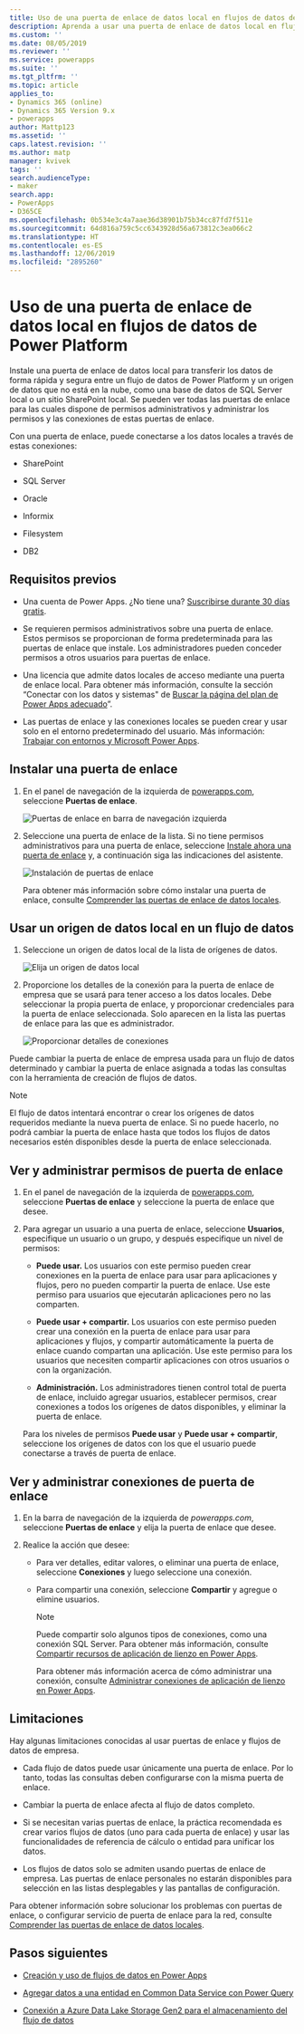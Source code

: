 ```yaml
---
title: Uso de una puerta de enlace de datos local en flujos de datos de Power Platform | MicrosoftDocs
description: Aprenda a usar una puerta de enlace de datos local en flujos de datos de Power Platform
ms.custom: ''
ms.date: 08/05/2019
ms.reviewer: ''
ms.service: powerapps
ms.suite: ''
ms.tgt_pltfrm: ''
ms.topic: article
applies_to:
- Dynamics 365 (online)
- Dynamics 365 Version 9.x
- powerapps
author: Mattp123
ms.assetid: ''
caps.latest.revision: ''
ms.author: matp
manager: kvivek
tags: ''
search.audienceType:
- maker
search.app:
- PowerApps
- D365CE
ms.openlocfilehash: 0b534e3c4a7aae36d38901b75b34cc87fd7f511e
ms.sourcegitcommit: 64d816a759c5cc6343928d56a673812c3ea066c2
ms.translationtype: HT
ms.contentlocale: es-ES
ms.lasthandoff: 12/06/2019
ms.locfileid: "2895260"
---
```

# <a name="using-an-on-premises-data-gateway-in-power-platform-dataflows"></a>Uso de una puerta de enlace de datos local en flujos de datos de Power Platform

Instale una puerta de enlace de datos local para transferir los datos de forma rápida y segura entre un flujo de datos de Power Platform y un origen de datos que no está en la nube, como una base de datos de SQL Server local o un sitio SharePoint local.
Se pueden ver todas las puertas de enlace para las cuales dispone de permisos administrativos y administrar los permisos y las conexiones de estas puertas de enlace.

Con una puerta de enlace, puede conectarse a los datos locales a través de estas conexiones:

-   SharePoint

-   SQL Server

-   Oracle

-   Informix

-   Filesystem

-   DB2

## <a name="prerequisites"></a>Requisitos previos

-   Una cuenta de Power Apps. ¿No tiene una? [Suscribirse durante 30 días gratis](https://docs.microsoft.com/powerapps/maker/signup-for-powerapps).

-   Se requieren permisos administrativos sobre una puerta de enlace. Estos permisos se proporcionan de forma predeterminada para las puertas de enlace que instale. Los administradores pueden conceder permisos a otros usuarios para puertas de enlace. 

-   Una licencia que admite datos locales de acceso mediante una puerta de enlace local. Para obtener más información, consulte la sección “Conectar con los datos y sistemas" de [Buscar la página del plan de Power Apps adecuado](https://powerapps.microsoft.com/pricing/)”.

-   Las puertas de enlace y las conexiones locales se pueden crear y usar solo en el entorno predeterminado del usuario. Más información: [Trabajar con entornos y Microsoft Power Apps](../canvas-apps/working-with-environments.md).

## <a name="install-a-gateway"></a>Instalar una puerta de enlace
1.  En el panel de navegación de la izquierda de [powerapps.com](https://make.powerapps.com/?utm_source=padocs&utm_medium=linkinadoc&utm_campaign=referralsfromdoc), seleccione **Puertas de enlace**.

    ![Puertas de enlace en barra de navegación izquierda](media/nav-pane-gateways.png)

2.  Seleccione una puerta de enlace de la lista. Si no tiene permisos administrativos para una puerta de enlace, seleccione [Instale ahora una puerta de enlace](https://go.microsoft.com/fwlink/?LinkID=820931) y, a continuación siga las indicaciones del asistente.

     ![Instalación de puertas de enlace](media/install-gateway-now.png)

     Para obtener más información sobre cómo instalar una puerta de enlace, consulte [Comprender las puertas de enlace de datos locales](../canvas-apps/gateway-reference.md).

## <a name="use-an-on-premises-data-source-in-a-dataflow"></a>Usar un origen de datos local en un flujo de datos
1. Seleccione un origen de datos local de la lista de orígenes de datos.

   ![Elija un origen de datos local](media/on-premises-data-sources.png)

2. Proporcione los detalles de la conexión para la puerta de enlace de empresa que se usará para tener acceso a los datos locales. Debe seleccionar la propia puerta de enlace, y proporcionar credenciales para la puerta de enlace seleccionada. Solo aparecen en la lista las puertas de enlace para las que es administrador.

    ![Proporcionar detalles de conexiones](media/connection-creds.png)

Puede cambiar la puerta de enlace de empresa usada para un flujo de datos determinado y cambiar la puerta de enlace asignada a todas las consultas con la herramienta de creación de flujos de datos.

> [!NOTE]
> El flujo de datos intentará encontrar o crear los orígenes de datos requeridos mediante la nueva puerta de enlace. Si no puede hacerlo, no podrá cambiar la puerta de enlace hasta que todos los flujos de datos necesarios estén disponibles desde la puerta de enlace seleccionada.


## <a name="view-and-manage-gateway-permissions"></a>Ver y administrar permisos de puerta de enlace
1.  En el panel de navegación de la izquierda de [powerapps.com](https://make.powerapps.com/?utm_source=padocs&utm_medium=linkinadoc&utm_campaign=referralsfromdoc), seleccione **Puertas de enlace** y seleccione la puerta de enlace que desee.

2.  Para agregar un usuario a una puerta de enlace, seleccione **Usuarios**, especifique un usuario o un grupo, y después especifique un nivel de permisos:

    -   **Puede usar.** Los usuarios con este permiso pueden crear conexiones en la puerta de enlace para usar para aplicaciones y flujos, pero no pueden compartir la puerta de enlace. Use este permiso para usuarios que ejecutarán aplicaciones pero no las comparten.

    -   **Puede usar + compartir.** Los usuarios con este permiso pueden crear una conexión en la puerta de enlace para usar para aplicaciones y flujos, y compartir automáticamente la puerta de enlace cuando compartan una aplicación. Use este permiso para los usuarios que necesiten compartir aplicaciones con otros usuarios o con la organización.

    -   **Administración.** Los administradores tienen control total de puerta de enlace, incluido agregar usuarios, establecer permisos, crear conexiones a todos los orígenes de datos disponibles, y eliminar la puerta de enlace.

      Para los niveles de permisos **Puede usar** y **Puede usar + compartir**, seleccione los orígenes de datos con los que el usuario puede conectarse a través de puerta de enlace.

## <a name="view-and-manage-gateway-connections"></a>Ver y administrar conexiones de puerta de enlace
1.  En la barra de navegación de la izquierda de *powerapps.com*, seleccione **Puertas de enlace** y elija la puerta de enlace que desee.

2.  Realice la acción que desee: 
    - Para ver detalles, editar valores, o eliminar una puerta de enlace, seleccione **Conexiones** y luego seleccione una conexión.
    - Para compartir una conexión, seleccione **Compartir** y agregue o elimine usuarios.

      > [!NOTE]
      > Puede compartir solo algunos tipos de conexiones, como una conexión SQL Server. Para obtener más información, consulte [Compartir recursos de aplicación de lienzo en Power Apps](../canvas-apps/share-app-resources.md). <br />
      >
      > Para obtener más información acerca de cómo administrar una conexión, consulte [Administrar conexiones de aplicación de lienzo en Power Apps](../canvas-apps/add-manage-connections.md).


## <a name="limitations"></a>Limitaciones
Hay algunas limitaciones conocidas al usar puertas de enlace y flujos de datos de empresa.

-   Cada flujo de datos puede usar únicamente una puerta de enlace. Por lo tanto, todas las consultas deben configurarse con la misma puerta de enlace.

-   Cambiar la puerta de enlace afecta al flujo de datos completo.

-   Si se necesitan varias puertas de enlace, la práctica recomendada es crear varios flujos de datos (uno para cada puerta de enlace) y usar las funcionalidades de referencia de cálculo o entidad para unificar los datos.

-   Los flujos de datos solo se admiten usando puertas de enlace de empresa. Las puertas de enlace personales no estarán disponibles para selección en las listas desplegables y las pantallas de configuración.

Para obtener información sobre solucionar los problemas con puertas de enlace, o configurar servicio de puerta de enlace para la red, consulte [Comprender las puertas de enlace de datos locales](../canvas-apps/gateway-reference.md).

## <a name="next-steps"></a>Pasos siguientes

- [Creación y uso de flujos de datos en Power Apps](create-and-use-dataflows.md)

- [Agregar datos a una entidad en Common Data Service con Power Query](data-platform-cds-newentity-pq.md)

- [Conexión a Azure Data Lake Storage Gen2 para el almacenamiento del flujo de datos](/power-bi/service-dataflows-connect-azure-data-lake-storage-gen2)


